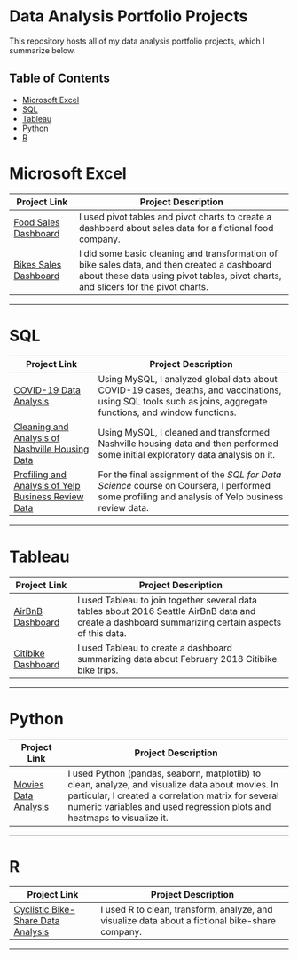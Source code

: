 # Data Analysis Portfolio Projects
This repository hosts all of my data analysis portfolio projects, which I summarize below.

## Table of Contents
- [Microsoft Excel](#microsoft-excel)
- [SQL](#sql)
- [Tableau](#tableau)
- [Python](#python)
- [R](#r)

# Microsoft Excel

| Project Link | Project Description | 
|---|---|
| [Food Sales Dashboard](SalesDataDashboard.xlsx) | I used pivot tables and pivot charts to create a dashboard about sales data for a fictional food company.
| [Bikes Sales Dashboard](BikeSalesDashboardProject.xlsx) | I did some basic cleaning and transformation of bike sales data, and then created a dashboard about these data using pivot tables, pivot charts, and slicers for the pivot charts. |  

***

# SQL

| Project Link | Project Description | 
|---|---|
| [COVID-19 Data Analysis](COVIDDataAnalysis.sql) | Using MySQL, I analyzed global data about COVID-19 cases, deaths, and vaccinations, using SQL tools such as joins, aggregate functions, and window functions.
| [Cleaning and Analysis of Nashville Housing Data](NashvilleHousingDataCleaningAnalysis.sql) | Using MySQL, I cleaned and transformed Nashville housing data and then performed some initial exploratory data analysis on it. | 
| [Profiling and Analysis of Yelp Business Review Data](YelpDataProfilingAnalysis.pdf) | For the final assignment of the *SQL for Data Science* course on Coursera, I performed some profiling and analysis of Yelp business review data. | 

***

# Tableau

| Project Link | Project Description | 
|---|---|
| [AirBnB Dashboard](https://public.tableau.com/app/profile/jason.parker8456/viz/AirBnBProject_17048428550070/Dashboard1#1) | I used Tableau to join together several data tables about 2016 Seattle AirBnB data and create a dashboard summarizing certain aspects of this data.
| [Citibike Dashboard](https://public.tableau.com/shared/BGF3GD4TC?:display_count=n&:origin=viz_share_link) | I used Tableau to create a dashboard summarizing data about February 2018 Citibike bike trips.

***

# Python

| Project Link | Project Description | 
|---|---|
| [Movies Data Analysis](MoviesProject.ipynb) | I used Python (pandas, seaborn, matplotlib) to clean, analyze, and visualize data about movies. In particular, I created a correlation matrix for several numeric variables and used regression plots and heatmaps to visualize it.

***

# R

| Project Link | Project Description | 
|---|---|
| [Cyclistic Bike-Share Data Analysis](https://rpubs.com/jasonparker300/Cyclistic) | I used R to clean, transform, analyze, and visualize data about a fictional bike-share company.

***
